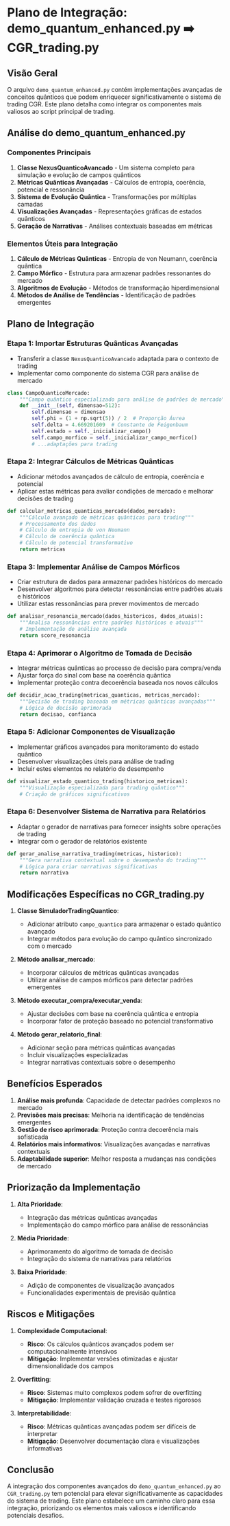 # Plano de Integração: demo_quantum_enhanced.py ➡️ CGR_trading.py

## Visão Geral
O arquivo `demo_quantum_enhanced.py` contém implementações avançadas de conceitos quânticos que podem enriquecer significativamente o sistema de trading CGR. Este plano detalha como integrar os componentes mais valiosos ao script principal de trading.

## Análise do demo_quantum_enhanced.py

### Componentes Principais
1. **Classe NexusQuanticoAvancado** - Um sistema completo para simulação e evolução de campos quânticos
2. **Métricas Quânticas Avançadas** - Cálculos de entropia, coerência, potencial e ressonância
3. **Sistema de Evolução Quântica** - Transformações por múltiplas camadas 
4. **Visualizações Avançadas** - Representações gráficas de estados quânticos
5. **Geração de Narrativas** - Análises contextuais baseadas em métricas

### Elementos Úteis para Integração
1. **Cálculo de Métricas Quânticas** - Entropia de von Neumann, coerência quântica
2. **Campo Mórfico** - Estrutura para armazenar padrões ressonantes do mercado
3. **Algoritmos de Evolução** - Métodos de transformação hiperdimensional
4. **Métodos de Análise de Tendências** - Identificação de padrões emergentes

## Plano de Integração

### Etapa 1: Importar Estruturas Quânticas Avançadas
- Transferir a classe `NexusQuanticoAvancado` adaptada para o contexto de trading
- Implementar como componente do sistema CGR para análise de mercado

```python
class CampoQuanticoMercado:
    """Campo quântico especializado para análise de padrões de mercado"""
    def __init__(self, dimensao=512):
        self.dimensao = dimensao
        self.phi = (1 + np.sqrt(5)) / 2  # Proporção Áurea
        self.delta = 4.669201609  # Constante de Feigenbaum
        self.estado = self._inicializar_campo()
        self.campo_morfico = self._inicializar_campo_morfico()
        # ...adaptações para trading
```

### Etapa 2: Integrar Cálculos de Métricas Quânticas
- Adicionar métodos avançados de cálculo de entropia, coerência e potencial
- Aplicar estas métricas para avaliar condições de mercado e melhorar decisões de trading

```python
def calcular_metricas_quanticas_mercado(dados_mercado):
    """Cálculo avançado de métricas quânticas para trading"""
    # Processamento dos dados
    # Cálculo de entropia de von Neumann
    # Cálculo de coerência quântica
    # Cálculo de potencial transformativo
    return metricas
```

### Etapa 3: Implementar Análise de Campos Mórficos
- Criar estrutura de dados para armazenar padrões históricos do mercado
- Desenvolver algoritmos para detectar ressonâncias entre padrões atuais e históricos
- Utilizar estas ressonâncias para prever movimentos de mercado

```python
def analisar_resonancia_mercado(dados_historicos, dados_atuais):
    """Analisa ressonâncias entre padrões históricos e atuais"""
    # Implementação de análise avançada
    return score_resonancia
```

### Etapa 4: Aprimorar o Algoritmo de Tomada de Decisão
- Integrar métricas quânticas ao processo de decisão para compra/venda
- Ajustar força do sinal com base na coerência quântica
- Implementar proteção contra decoerência baseada nos novos cálculos

```python
def decidir_acao_trading(metricas_quanticas, metricas_mercado):
    """Decisão de trading baseada em métricas quânticas avançadas"""
    # Lógica de decisão aprimorada
    return decisao, confianca
```

### Etapa 5: Adicionar Componentes de Visualização
- Implementar gráficos avançados para monitoramento do estado quântico
- Desenvolver visualizações úteis para análise de trading
- Incluir estes elementos no relatório de desempenho

```python
def visualizar_estado_quantico_trading(historico_metricas):
    """Visualização especializada para trading quântico"""
    # Criação de gráficos significativos
```

### Etapa 6: Desenvolver Sistema de Narrativa para Relatórios
- Adaptar o gerador de narrativas para fornecer insights sobre operações de trading
- Integrar com o gerador de relatórios existente

```python
def gerar_analise_narrativa_trading(metricas, historico):
    """Gera narrativa contextual sobre o desempenho do trading"""
    # Lógica para criar narrativas significativas
    return narrativa
```

## Modificações Específicas no CGR_trading.py

1. **Classe SimuladorTradingQuantico**: 
   - Adicionar atributo `campo_quantico` para armazenar o estado quântico avançado
   - Integrar métodos para evolução do campo quântico sincronizado com o mercado

2. **Método analisar_mercado**:
   - Incorporar cálculos de métricas quânticas avançadas
   - Utilizar análise de campos mórficos para detectar padrões emergentes

3. **Método executar_compra/executar_venda**:
   - Ajustar decisões com base na coerência quântica e entropia
   - Incorporar fator de proteção baseado no potencial transformativo

4. **Método gerar_relatorio_final**:
   - Adicionar seção para métricas quânticas avançadas
   - Incluir visualizações especializadas
   - Integrar narrativas contextuais sobre o desempenho

## Benefícios Esperados

1. **Análise mais profunda**: Capacidade de detectar padrões complexos no mercado
2. **Previsões mais precisas**: Melhoria na identificação de tendências emergentes
3. **Gestão de risco aprimorada**: Proteção contra decoerência mais sofisticada
4. **Relatórios mais informativos**: Visualizações avançadas e narrativas contextuais
5. **Adaptabilidade superior**: Melhor resposta a mudanças nas condições de mercado

## Priorização da Implementação

1. **Alta Prioridade**:
   - Integração das métricas quânticas avançadas
   - Implementação do campo mórfico para análise de ressonâncias

2. **Média Prioridade**:
   - Aprimoramento do algoritmo de tomada de decisão
   - Integração do sistema de narrativas para relatórios

3. **Baixa Prioridade**:
   - Adição de componentes de visualização avançados
   - Funcionalidades experimentais de previsão quântica

## Riscos e Mitigações

1. **Complexidade Computacional**:
   - **Risco**: Os cálculos quânticos avançados podem ser computacionalmente intensivos
   - **Mitigação**: Implementar versões otimizadas e ajustar dimensionalidade dos campos

2. **Overfitting**:
   - **Risco**: Sistemas muito complexos podem sofrer de overfitting
   - **Mitigação**: Implementar validação cruzada e testes rigorosos

3. **Interpretabilidade**:
   - **Risco**: Métricas quânticas avançadas podem ser difíceis de interpretar
   - **Mitigação**: Desenvolver documentação clara e visualizações informativas

## Conclusão

A integração dos componentes avançados do `demo_quantum_enhanced.py` ao `CGR_trading.py` tem potencial para elevar significativamente as capacidades do sistema de trading. Este plano estabelece um caminho claro para essa integração, priorizando os elementos mais valiosos e identificando potenciais desafios.
